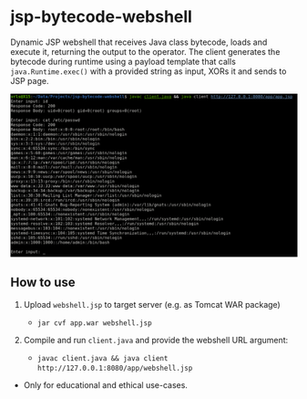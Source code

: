 # jsp-bytecode-webshell

Dynamic JSP webshell that receives Java class bytecode, loads and execute it, returning the output to the operator. The client generates the bytecode during runtime using a payload template that calls `java.Runtime.exec()` with a provided string as input, XORs it and sends to JSP page.


![](https://raw.githubusercontent.com/joaovarelas/jsp-bytecode-webshell/main/image01.png)

## How to use


1. Upload `webshell.jsp` to target server (e.g. as Tomcat WAR package)
    - `jar cvf app.war webshell.jsp`

2. Compile and run `client.java` and provide the webshell URL argument:
    - `javac client.java && java client http://127.0.0.1:8080/app/webshell.jsp`



- Only for educational and ethical use-cases. 